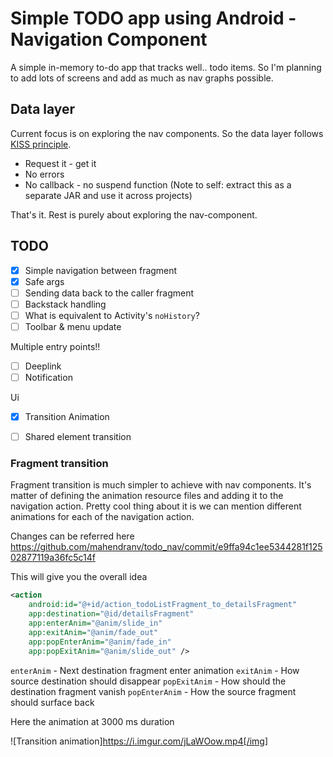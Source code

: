 # Simple TODO app using Android - Navigation Component

A simple in-memory to-do app that tracks well.. todo items. So I'm planning to add lots of screens and add as much as nav graphs possible. 

## Data layer
Current focus is on exploring the nav components. So the data layer follows [KISS principle](https://en.wikipedia.org/wiki/KISS_principle). 
- Request it - get it
- No errors
- No callback - no suspend function
(Note to self: extract this as a separate JAR and use it across projects)

That's it. Rest is purely about exploring the nav-component.

## TODO
- [x] Simple navigation between fragment
- [x] Safe args
- [ ] Sending data back to the caller fragment
- [ ] Backstack handling
- [ ] What is equivalent to Activity's `noHistory`?
- [ ] Toolbar & menu update

Multiple entry points!!
- [ ] Deeplink
- [ ] Notification

Ui
- [x] Transition Animation
- [ ] Shared element transition


### Fragment transition
Fragment transition is much simpler to achieve with nav components. It's matter of defining the animation resource files and adding it to the navigation action.
Pretty cool thing about it is we can mention different animations for each of the navigation action.

Changes can be referred here
https://github.com/mahendranv/todo_nav/commit/e9ffa94c1ee5344281f12502877119a36fc5c14f

This will give you the overall idea
```xml
<action
    android:id="@+id/action_todoListFragment_to_detailsFragment"
    app:destination="@id/detailsFragment"
    app:enterAnim="@anim/slide_in"
    app:exitAnim="@anim/fade_out"
    app:popEnterAnim="@anim/fade_in"
    app:popExitAnim="@anim/slide_out" />
```

`enterAnim` - Next destination fragment enter animation
`exitAnim`  - How source destination should disappear
`popExitAnim` - How should the destination fragment vanish
`popEnterAnim` - How the source fragment should surface back

Here the animation at 3000 ms duration

![Transition animation]https://i.imgur.com/jLaWOow.mp4[/img]
